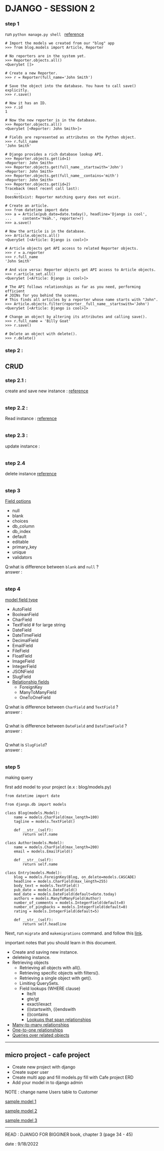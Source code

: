 # DJANGO - SESSION 2

### step 1
run `python manage.py shell `
[reference](https://docs.djangoproject.com/en/4.1/ref/django-admin/#shell)
```
# Import the models we created from our "blog" app
>>> from blog.models import Article, Reporter

# No reporters are in the system yet.
>>> Reporter.objects.all()
<QuerySet []>

# Create a new Reporter.
>>> r = Reporter(full_name='John Smith')

# Save the object into the database. You have to call save() explicitly.
>>> r.save()

# Now it has an ID.
>>> r.id
1

# Now the new reporter is in the database.
>>> Reporter.objects.all()
<QuerySet [<Reporter: John Smith>]>

# Fields are represented as attributes on the Python object.
>>> r.full_name
'John Smith'

# Django provides a rich database lookup API.
>>> Reporter.objects.get(id=1)
<Reporter: John Smith>
>>> Reporter.objects.get(full_name__startswith='John')
<Reporter: John Smith>
>>> Reporter.objects.get(full_name__contains='mith')
<Reporter: John Smith>
>>> Reporter.objects.get(id=2)
Traceback (most recent call last):
    ...
DoesNotExist: Reporter matching query does not exist.

# Create an article.
>>> from datetime import date
>>> a = Article(pub_date=date.today(), headline='Django is cool',
...     content='Yeah.', reporter=r)
>>> a.save()

# Now the article is in the database.
>>> Article.objects.all()
<QuerySet [<Article: Django is cool>]>

# Article objects get API access to related Reporter objects.
>>> r = a.reporter
>>> r.full_name
'John Smith'

# And vice versa: Reporter objects get API access to Article objects.
>>> r.article_set.all()
<QuerySet [<Article: Django is cool>]>

# The API follows relationships as far as you need, performing efficient
# JOINs for you behind the scenes.
# This finds all articles by a reporter whose name starts with "John".
>>> Article.objects.filter(reporter__full_name__startswith='John')
<QuerySet [<Article: Django is cool>]>

# Change an object by altering its attributes and calling save().
>>> r.full_name = 'Billy Goat'
>>> r.save()

# Delete an object with delete().
>>> r.delete()
```


### step 2 :
## CRUD 

### step 2.1 :
create and save  new instance : [reference ](https://docs.djangoproject.com/en/4.1/topics/db/queries/#creating-objects)
```
```

### step 2.2 :
Read instance : [reference](https://docs.djangoproject.com/en/4.1/topics/db/queries/#retrieving-objects)
```
```

### step 2.3 :

update instance :

```
```

### step 2.4
delete instance [reference](https://docs.djangoproject.com/en/4.1/topics/db/queries/#deleting-objects)
```
```

### step 3
[Field options](https://docs.djangoproject.com/en/4.1/ref/models/fields/#field-options)

- null
- blank
- choices
- db_column
- db_index
- default
- editable
- primary_key
- unique
- validators

Q:what is difference between `blank` and `null` ?\
answer : 
```
```


### step 4
[model field type](https://docs.djangoproject.com/en/4.1/topics/db/queries/#deleting-objects)

- AutoField
- BooleanField
- CharField
-  TextField # for large string
-  DateField
-  DateTimeField
-  DecimalField
-  EmailField
-  FileField
-  FloatField
-  ImageField
-  IntegerField
-  JSONField
-  SlugField
-  [Relationship fields](https://docs.djangoproject.com/en/4.1/ref/models/fields/#module-django.db.models.fields.related)
   -  ForeignKey
   -  ManyToManyField
   -  OneToOneField

Q:what is difference between `CharField` and `TextField` ?\
answer : 
```
```
Q:what is difference between `DateField` and `DateTimeField` ?\
answer : 
```
```
Q:what is `SlugField`?\
answer : 
```
```

### step 5
making query

first add  model to  your project (e.x : blog/models.py)
```
from datetime import date

from django.db import models

class Blog(models.Model):
    name = models.CharField(max_length=100)
    tagline = models.TextField()

    def __str__(self):
        return self.name

class Author(models.Model):
    name = models.CharField(max_length=200)
    email = models.EmailField()

    def __str__(self):
        return self.name

class Entry(models.Model):
    blog = models.ForeignKey(Blog, on_delete=models.CASCADE)
    headline = models.CharField(max_length=255)
    body_text = models.TextField()
    pub_date = models.DateField()
    mod_date = models.DateField(default=date.today)
    authors = models.ManyToManyField(Author)
    number_of_comments = models.IntegerField(default=0)
    number_of_pingbacks = models.IntegerField(default=0)
    rating = models.IntegerField(default=5)

    def __str__(self):
        return self.headline
```
Next, run `migrate` and `makemigrations` command. and follow this [link](https://docs.djangoproject.com/en/4.1/topics/db/queries/).

important notes that you should learn in this document.
* Create and saving new instance.
* deleteing instance.
* Retrieving objects
  * Retrieving all objects with all().
  * Retrieving specific objects with filters().
  * Retrieving a single object with get().
  * Limiting QuerySets.
  * Field lookups (WHERE clause)
    * lte/lt
    * gte/gt
    * exact/iexact
    * (i)startswith, (i)endswith
    * (i)contains
    * [Lookups that span relationships](https://docs.djangoproject.com/en/4.1/topics/db/queries/#lookups-that-span-relationships)
* [Many-to-many relationships](https://docs.djangoproject.com/en/4.1/topics/db/queries/#many-to-many-relationships)
* [One-to-one relationships](https://docs.djangoproject.com/en/4.1/topics/db/queries/#one-to-one-relationships)
* [Queries over related objects](https://docs.djangoproject.com/en/4.1/topics/db/queries/#queries-over-related-objects)




--------

## micro project - cafe project

* Create new project with django
* Create super user
* Create multi app and fill models.py fill with Cafe project ERD
* Add your model in to django admin

NOTE : change name  Users table to Customer


[sample model 1](https://docs.djangoproject.com/en/4.1/topics/db/queries/#making-queries)

[sample model 2](https://github.com/mustafamuratcoskun/django-blog-app/blob/master/article/models.py)

[sample model 3](https://github.com/mhsharifi96/django_repo/blob/main/myblog/post/models.py)

-------



READ : DJANGO FOR BIGGINER book,  chapter 3 (page 34 - 45)


date : 9/18/2022